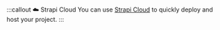 :::callout ☁️ Strapi Cloud
You can use [Strapi Cloud](/cloud/intro) to quickly deploy and host your project.
:::
